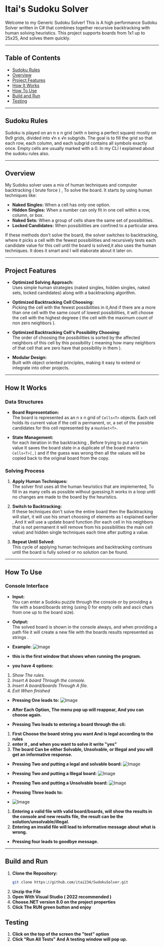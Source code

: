 # Itai's Sudoku Solver

Welcome to my Generic Sudoku Solver! This is A high performance Sudoku Solver written in C# that combines together recursive backtracking with human solving heuristics. This project supports boards from 1x1 up to 25x25, And solves them quickly.

---

## Table of Contents

- [Sudoku Rules](#sudoku-rules)
- [Overview](#overview)
- [Project Features](#project-features)
- [How It Works](#how-it-works)
- [How To Use](#how-to-use)
- [Build and Run](#build-and-run)
- [Testing](#testing)

---



## Sudoku Rules

Sudoku is played on an n x n grid (with n being a perfect square) mostly on 9x9 grids, divided into √n x √n subgrids. The goal is to fill the grid so that each row, each column, and each subgrid contains all symbols exactly once. Empty cells are usually marked with a 0. In my CLI I explained about the sudoku rules also.

---

## Overview

My Sudoku solver uses a mix of human techniques and computer backtracking ( brute force ) , To solve the board. It starts by using human techniques like:

- **Naked Singles:** When a cell has only one option.
- **Hidden Singles:** When a number can only fit in one cell within a row, column, or box.
- **Naked Sets:** When a group of cells share the same set of possibilities.
- **Locked Candidates:** When possibilities are confined to a particular area.

If these methods don't solve the board, the solver switches to backtracking, where it picks a cell with the fewest possibilities and recursively tests each candidate value for this cell until the board is solved,it also uses the human techniques. It does it smart and I will elaborate about it later on.

---

## Project Features

- **Optimized Solving Approach:**  
  Uses simple human strategies (naked singles, hidden singles, naked sets, locked candidates) along with a backtracking algorithm.
  
- **Optimized Backtracking Cell Choosing:**  
  Picking the cell with the fewest possibilities in it,And if there are a more than one cell with the same count of lowest possibilities, it will choose the cell with the highest degreee ( the cell with the maximum count of non zero neighbors ).
- **Optimized Backtracking Cell's Possibility Choosing:**  
  The order of choosing the possibilities is sorted by the affected neighbors of this cell by this possibility ( meaning how many neighbors of that cell that are zero have that possibility in them ).
  
- **Modular Design:**  
  Built with object oriented principles, making it easy to extend or integrate into other projects.

---

## How It Works


### Data Structures
- **Board Representation:**  
  The board is represented as an n x n grid of `Cells<T>` objects. Each cell holds its current value if the cell is permanent, or, a set of the possible candidates for this cell represented by a `HashSet<T>`.


- **State Management:**  
  for each iteration in the backtracking , Before trying to put a certain value It saves the board state in a duplicate of the board matrix - `Cells<T>[,]` and if the guess was wrong then all the values will be copied back to the original board from the copy.

### Solving Process 
1. **Apply Human Techniques:**  
   The solver first uses all the human heuristics that are implemented, To fill in as many cells as possible without guessing.It works in a loop until no changes are made to the board by the heuristics.

2. **Switch to Backtracking:**  
   If these techniques don't solve the entire board then the Backtracking will start, it will use his smart choosing of elements as I explained earlier , And it will use a update board function (for each cell in his neighbors that is not permanent it will remove from his possibilities the main cell value)  and hidden single techniques each time after putting a value.

3. **Repeat Until Solved:**  
   This cycle of applying human techniques and backtracking continues until the board is fully solved or no solution can be found.


---

## How To Use

### Console Interface

- **Input:**  
  You can enter a Sudoku puzzle through the console or by providing a file with a board/boards string (using 0 for empty cells and ascii chars from one up to the board size).
  
- **Output:**  
  The solved board is shown in the console always, and when providing a path file it will create a new file with the boards results represented as strings .

- **Example:** 
![Image](https://github.com/user-attachments/assets/8b3d6420-b970-4fd5-a7e0-97d730e2e4f5)
- **this is the first window that shows when running the program.**
- **you have 4 options:**
1. *Show The rules.*
2. *Insert A board Through the console.*
3. *Insert A board/boards Through A file.*
4. *Exit When finished*

- **Pressing One leads to:**
![Image](https://github.com/user-attachments/assets/6d89d6e0-8c31-4879-803e-bd1173616d1d)
- **After Each Option, The menu pop up will reappear, And you can choose again.**

- **Pressing Two leads to entering a board through the cli:**
1. **First Choose the board string you want And is legal according to the rules**
2. **enter it , and when you want to solve it write "yes"**
3. **The board Can be either Solvable, Unsolvable, or Illegal and you will get an informative response.**
- **Pressing Two and putting a legal and solvable board:**
![Image](https://github.com/user-attachments/assets/e1712fe3-5262-4d67-b421-427bae2e9a9e)
- **Pressing Two and putting a Illegal board:**
![Image](https://github.com/user-attachments/assets/c897ba13-e3fe-4864-919f-cf24e7fbc41d)
- **Pressing Two and putting a Unsolvable board:**
![Image](https://github.com/user-attachments/assets/3796528c-0cf0-4c72-bced-de88d107bbb9)

- **Pressing Three leads to:**
- ![Image](https://github.com/user-attachments/assets/281296e7-6d42-43d5-9755-34519c7a504b)

1. **Entering a valid file with valid board/boards, will show the results in the console and new results file, the result can be the solution/unsolvable/illegal.**
2. **Entering an invalid file will lead to informative message about what is wrong.**

- **Pressing four leads to goodbye message.**

---

## Build and Run

1. **Clone the Repository:**
   ```bash
   git clone https://github.com/itai234/SudokuSolver.git
2. **Unzip the File**
3. **Open With Visual Studio ( 2022 recommended )**
4. **Choose.NET version 8.0 on the project properties**
5. **Click The RUN green button and enjoy**



## Testing

1. **Click on the top of the screen the "test" option**
2. **Click "Run All Tests" And A testing window will pop up.**

